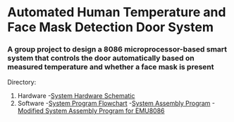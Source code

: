 # Automated Human Temperature and Face Mask Detection Door System
### A group project to design a 8086 microprocessor-based smart system that controls the door automatically based on measured temperature and whether a face mask is present

Directory:
1. Hardware
   -[System Hardware Schematic](https://github.com/Val-Matrix/Smart-Door-Control-System/blob/main/uP%20Project%20Hardware%20Schematic.pdf)
2. Software
   -[System Program Flowchart](https://github.com/Val-Matrix/Smart-Door-Control-System/blob/main/uP%20Project%20Program%20Flowchart.png)
   -[System Assembly Program](https://github.com/Val-Matrix/Smart-Door-Control-System/blob/main/uP%20Project.asm)
   -[Modified System Assembly Program for EMU8086](https://github.com/Val-Matrix/Smart-Door-Control-System/blob/main/uP%20Project%20(EMU8086).asm)
